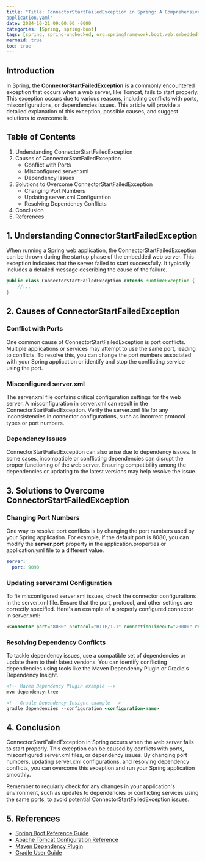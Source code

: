 ```yaml
---
title: "Title: ConnectorStartFailedException in Spring: A Comprehensive Guide
application.yaml"
date: 2024-10-21 09:00:00 -0000
categories: [Spring, spring-boot]
tags: [spring, spring-unchecked, org.springframework.boot.web.embedded.tomcat]
mermaid: true
toc: true
---
```



## Introduction
In Spring, the **ConnectorStartFailedException** is a commonly encountered exception that occurs when a web server, like Tomcat, fails to start properly. This exception occurs due to various reasons, including conflicts with ports, misconfigurations, or dependencies issues. This article will provide a detailed explanation of this exception, possible causes, and suggest solutions to overcome it.

## Table of Contents
1. Understanding ConnectorStartFailedException
2. Causes of ConnectorStartFailedException
   * Conflict with Ports
   * Misconfigured server.xml
   * Dependency Issues
3. Solutions to Overcome ConnectorStartFailedException
   * Changing Port Numbers
   * Updating server.xml Configuration
   * Resolving Dependency Conflicts
4. Conclusion
5. References

## 1. Understanding ConnectorStartFailedException
When running a Spring web application, the ConnectorStartFailedException can be thrown during the startup phase of the embedded web server. This exception indicates that the server failed to start successfully. It typically includes a detailed message describing the cause of the failure.

```java
public class ConnectorStartFailedException extends RuntimeException {
    //...
}
```

## 2. Causes of ConnectorStartFailedException

### Conflict with Ports
One common cause of ConnectorStartFailedException is port conflicts. Multiple applications or services may attempt to use the same port, leading to conflicts. To resolve this, you can change the port numbers associated with your Spring application or identify and stop the conflicting service using the port.

### Misconfigured server.xml
The server.xml file contains critical configuration settings for the web server. A misconfiguration in server.xml can result in the ConnectorStartFailedException. Verify the server.xml file for any inconsistencies in connector configurations, such as incorrect protocol types or port numbers.

### Dependency Issues
ConnectorStartFailedException can also arise due to dependency issues. In some cases, incompatible or conflicting dependencies can disrupt the proper functioning of the web server. Ensuring compatibility among the dependencies or updating to the latest versions may help resolve the issue.

## 3. Solutions to Overcome ConnectorStartFailedException

### Changing Port Numbers
One way to resolve port conflicts is by changing the port numbers used by your Spring application. For example, if the default port is 8080, you can modify the **server.port** property in the application.properties or application.yml file to a different value.

```yaml
server:
  port: 9090
```

### Updating server.xml Configuration
To fix misconfigured server.xml issues, check the connector configurations in the server.xml file. Ensure that the port, protocol, and other settings are correctly specified. Here's an example of a properly configured connector in server.xml:

```xml
<Connector port="8080" protocol="HTTP/1.1" connectionTimeout="20000" redirectPort="8443" />
```

### Resolving Dependency Conflicts
To tackle dependency issues, use a compatible set of dependencies or update them to their latest versions. You can identify conflicting dependencies using tools like the Maven Dependency Plugin or Gradle's Dependency Insight.

```xml
<!-- Maven Dependency Plugin example -->
mvn dependency:tree

<!-- Gradle Dependency Insight example -->
gradle dependencies --configuration <configuration-name>
```

## 4. Conclusion
ConnectorStartFailedException in Spring occurs when the web server fails to start properly. This exception can be caused by conflicts with ports, misconfigured server.xml files, or dependency issues. By changing port numbers, updating server.xml configurations, and resolving dependency conflicts, you can overcome this exception and run your Spring application smoothly.

Remember to regularly check for any changes in your application's environment, such as updates to dependencies or conflicting services using the same ports, to avoid potential ConnectorStartFailedException issues.

## 5. References
- [Spring Boot Reference Guide](https://docs.spring.io/spring-boot/docs/current/reference/htmlsingle/)
- [Apache Tomcat Configuration Reference](http://tomcat.apache.org/tomcat-8.5-doc/config/)
- [Maven Dependency Plugin](https://maven.apache.org/plugins/maven-dependency-plugin/)
- [Gradle User Guide](https://docs.gradle.org/current/userguide/userguide.html)